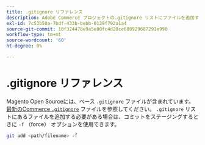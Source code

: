 ```yaml
---
title: .gitignore リファレンス
description: Adobe Commerce プロジェクトの.gitignore リストにファイルを追加する方法を説明します。 バージョン管理とファイル除外のベストプラクティスについて説明します。
exl-id: 7c53b50a-7bdf-433b-bebb-0129f792a1a4
source-git-commit: 10f324478e9a5e80fc4d28ce680929687291e990
workflow-type: tm+mt
source-wordcount: '60'
ht-degree: 0%

---
```


# .gitignore リファレンス

Magento Open Sourceには、ベース `.gitignore` ファイルが含まれています。 [&#x200B; 最新のCommerce `.gitignore`](https://raw.githubusercontent.com/magento/magento2/2.4/.gitignore) ファイルを参照してください。 `.gitignore` リストにあるファイルを追加する必要がある場合は、コミットをステージングするときに `-f` （force） オプションを使用できます。

```bash
git add <path/filename> -f
```
